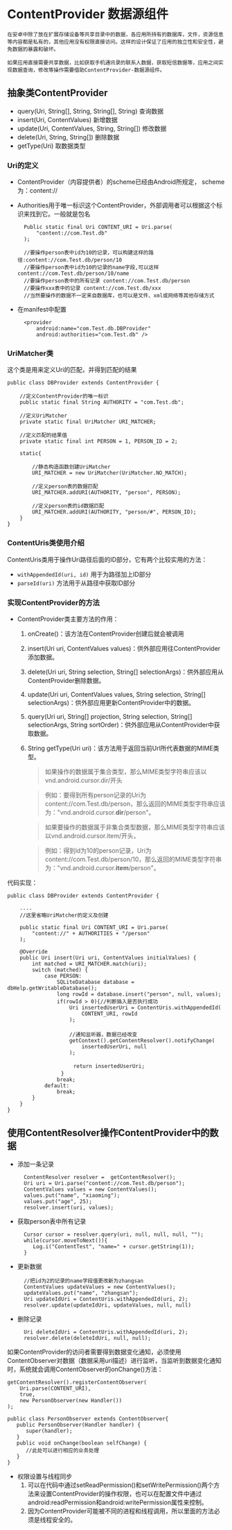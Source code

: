 # ContentProvider 数据源组件
	在安卓中除了放在扩展存储设备等共享目录中的数据，各应用所持有的数据库，文件，资源信息
	等内容都是私有的，其他应用没有权限直接访问。这样的设计保证了应用的独立性和安全性，避
	免数据的暴露和破坏。
	
	如果应用直接需要共享数据，比如获取手机通讯录的联系人数据，获取短信数据等，应用之间实
	现数据查询，修改等操作需要借助ContentProvider-数据源组件。

## 抽象类ContentProvider
* query(Uri, String[], String, String[], String) 查询数据
* insert(Uri, ContentValues) 新增数据
* update(Uri, ContentValues, String, String[]) 修改数据
* delete(Uri, String, String[]) 删除数据
* getType(Uri) 取数据类型

### Uri的定义
* ContentProvider（内容提供者）的scheme已经由Android所规定， scheme为：content://

* Authorities用于唯一标识这个ContentProvider，外部调用者可以根据这个标识来找到它。一般就是包名


		Public static final Uri CONTENT_URI = Uri.parse(
			"content://com.Test.db"
		);
		
		//要操作person表中id为10的记录，可以构建这样的路径:content://com.Test.db/person/10
		//要操作person表中id为10的记录的name字段,可以这样 content://com.Test.db/person/10/name
		//要操作person表中的所有记录 content://com.Test.db/person
		//要操作xxx表中的记录 content://com.Test.db/xxx
		//当然要操作的数据不一定来自数据库，也可以是文件、xml或网络等其他存储方式
		 

* 在manifest中配置

		<provider
            android:name="com.Test.db.DBProvider"
            android:authorities="com.Test.db" />

### UriMatcher类
这个类是用来定义Uri的匹配，并得到匹配的结果
	
	public class DBProvider extends ContentProvider {

		//定义ContentProvider的唯一标识
		public static final String AUTHORITY = "com.Test.db";

		//定义UriMatcher
		private static final UriMatcher URI_MATCHER;

		//定义匹配的结果值
		private static final int PERSON = 1, PERSON_ID = 2;

		static{

			//静态构造函数创建UriMatcher
			URI_MATCHER = new UriMatcher(UriMatcher.NO_MATCH);

			//定义person表的数据匹配
			URI_MATCHER.addURI(AUTHORITY, "person", PERSON);

			//定义person表的id数据匹配
			URI_MATCHER.addURI(AUTHORITY, "person/#", PERSON_ID);
		}
	}

### ContentUris类使用介绍
ContentUris类用于操作Uri路径后面的ID部分，它有两个比较实用的方法：

* `withAppendedId(uri, id)` 用于为路径加上ID部分
* `parseId(uri)` 方法用于从路径中获取ID部分

### 实现ContentProvider的方法
* ContentProvider类主要方法的作用：
	1. onCreate()：该方法在ContentProvider创建后就会被调用

	2. insert(Uri uri, ContentValues values)：供外部应用往ContentProvider添加数据。

	3. delete(Uri uri, String selection, String[] selectionArgs)：供外部应用从ContentProvider删除数据。

	4. update(Uri uri, ContentValues values, String selection, String[] selectionArgs)：供外部应用更新ContentProvider中的数据。
	
	5. query(Uri uri, String[] projection, String selection, String[] selectionArgs, String sortOrder)：供外部应用从ContentProvider中获取数据。
	
	6. String getType(Uri uri)：该方法用于返回当前Url所代表数据的MIME类型。

		> 如果操作的数据属于集合类型，那么MIME类型字符串应该以vnd.android.cursor.dir/开头
		  
		> 例如：要得到所有person记录的Uri为content://com.Test.db/person，那么返回的MIME类型字符串应该为："vnd.android.cursor.**dir**/person"。
		
		> 如果要操作的数据属于非集合类型数据，那么MIME类型字符串应该以vnd.android.cursor.item/开头，
		
		> 例如：得到id为10的person记录，Uri为content://com.Test.db/person/10，那么返回的MIME类型字符串为："vnd.android.cursor.**item**/person"。	

代码实现：

	public class DBProvider extends ContentProvider {
	
		....
		//这里省略UriMatcher的定义及创建

		public static final Uri CONTENT_URI = Uri.parse(
			"content://" + AUTHORITIES + "/person"
		);

		@Override
		public Uri insert(Uri uri, ContentValues initialValues) {
			int matched = URI_MATCHER.match(uri);
			switch (matched) {
				case PERSON:
					SQLiteDatabase database = dbHelp.getWritableDatabase();  
		            long rowId = database.insert("person", null, values);  
		           	if(rowId > 0){//判断插入是否执行成功
						Uri insertedUserUri = ContentUris.withAppendedId(
							CONTENT_URI, rowId
						);
				　　 		
						//通知监听器，数据已经改变
						getContext().getContentResolver().notifyChange(
							insertedUserUri, null
						);

				　　 		return insertedUserUri;
				　　 	}
					break;
				default:
					break;
			}
		}
	}


## 使用ContentResolver操作ContentProvider中的数据
* 添加一条记录

		ContentResolver resolver =  getContentResolver();
		Uri uri = Uri.parse("content://com.Test.db/person");
		ContentValues values = new ContentValues();
		values.put("name", "xiaoming");
		values.put("age", 25);
		resolver.insert(uri, values);  

* 获取person表中所有记录

		Cursor cursor = resolver.query(uri, null, null, null, "");
		while(cursor.moveToNext()){
		   Log.i("ContentTest", "name=" + cursor.getString(1));
		}

* 更新数据
		
		//把id为2的记录的name字段值更改新为zhangsan
		ContentValues updateValues = new ContentValues();
		updateValues.put("name", "zhangsan");
		Uri updateIdUri = ContentUris.withAppendedId(uri, 2);
		resolver.update(updateIdUri, updateValues, null, null)

* 删除记录

		Uri deleteIdUri = ContentUris.withAppendedId(uri, 2);
		resolver.delete(deleteIdUri, null, null);

如果ContentProvider的访问者需要得到数据变化通知，必须使用ContentObserver对数据（数据采用uri描述）进行监听，当监听到数据变化通知时，系统就会调用ContentObserver的onChange()方法：

	getContentResolver().registerContentObserver(
		Uri.parse(CONTENT_URI),
		true, 
		new PersonObserver(new Handler())
	);
	
	public class PersonObserver extends ContentObserver{
	   public PersonObserver(Handler handler) {
	      super(handler);
	   }
	   public void onChange(boolean selfChange) {
	      //此处可以进行相应的业务处理
	   }
	}

* 权限设置与线程同步
	1. 可以在代码中通过setReadPermission()和setWritePermission()两个方法来设置ContentProvider的操作权限，也可以在配置文件中通过android:readPermission和android:writePermission属性来控制。
	2. 因为ContentProvider可能被不同的进程和线程调用，所以里面的方法必须是线程安全的。